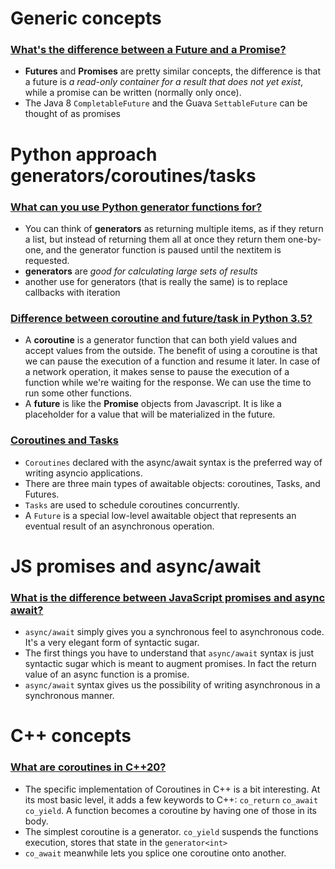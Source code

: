 # Generic concepts
### [What's the difference between a Future and a Promise?](https://stackoverflow.com/questions/14541975/whats-the-difference-between-a-future-and-a-promise)
- **Futures** and **Promises** are pretty similar concepts, the difference is that a future is *a read-only container for a result that does not yet exist*, while a promise can be written (normally only once).	
- The Java 8 `CompletableFuture` and the Guava `SettableFuture` can be thought of as promises


# Python approach generators/coroutines/tasks
### [What can you use Python generator functions for?](https://stackoverflow.com/questions/102535/what-can-you-use-python-generator-functions-for)
- You can think of **generators** as returning multiple items, as if they return a list, but instead of returning them all at once they return them one-by-one, and the generator function is paused until the nextitem is requested. 
- **generators** are *good for calculating large sets of results* 
- another use for generators (that is really the same) is to replace callbacks with iteration

### [Difference between coroutine and future/task in Python 3.5?](https://stackoverflow.com/questions/34753401/difference-between-coroutine-and-future-task-in-python-3-5)
- A **coroutine** is a generator function that can both yield values and accept values from the outside. The benefit of using a coroutine is that we can pause the execution of a function and resume it later. In case of a network operation, it makes sense to pause the execution of a function while we're waiting for the response. We can use the time to run some other functions.
- A **future** is like the **Promise** objects from Javascript. It is like a placeholder for a value that will be materialized in the future.

### [Coroutines and Tasks](https://docs.python.org/3/library/asyncio-task.html)
- `Coroutines` declared with the async/await syntax is the preferred way of writing asyncio applications.
- There are three main types of awaitable objects: coroutines, Tasks, and Futures.
- `Tasks` are used to schedule coroutines concurrently.
- A `Future` is a special low-level awaitable object that represents an eventual result of an asynchronous operation.


# JS promises and async/await
### [What is the difference between JavaScript promises and async await?](https://stackoverflow.com/questions/34401389/what-is-the-difference-between-javascript-promises-and-async-await)
- `async/await` simply gives you a synchronous feel to asynchronous code. It's a very elegant form of syntactic sugar.
- The first things you have to understand that `async/await` syntax is just syntactic sugar which is meant to augment promises. In fact the return value of an async function is a promise.
- `async/await` syntax gives us the possibility of writing asynchronous in a synchronous manner.




# C++ concepts
### [What are coroutines in C++20?](https://stackoverflow.com/questions/43503656/what-are-coroutines-in-c20)

- The specific implementation of Coroutines in C++ is a bit interesting. At its most basic level, it adds a few keywords to C++: `co_return` `co_await` `co_yield`. A function becomes a coroutine by having one of those in its body.
- The simplest coroutine is a generator. `co_yield` suspends the functions execution, stores that state in the `generator<int>`
- `co_await` meanwhile lets you splice one coroutine onto another.
